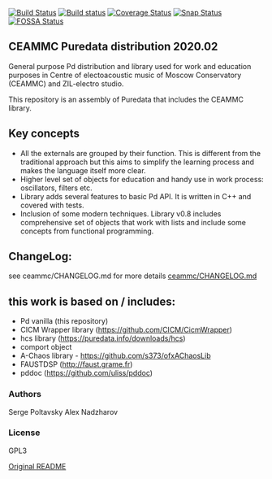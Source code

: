 [![Build Status](https://travis-ci.org/uliss/pure-data.svg?branch=ceammc)](https://travis-ci.org/uliss/pure-data)
[![Build status](https://ci.appveyor.com/api/projects/status/mfc2ahj8ttexapsj?svg=true)](https://ci.appveyor.com/project/uliss/pure-data)
[![Coverage Status](https://coveralls.io/repos/github/uliss/pure-data/badge.svg?branch=ceammc)](https://coveralls.io/github/uliss/pure-data?branch=ceammc)
[![Snap Status](https://build.snapcraft.io/badge/uliss/pure-data.svg)](https://build.snapcraft.io/user/uliss/pure-data)
[![FOSSA Status](https://app.fossa.io/api/projects/git%2Bgithub.com%2Fuliss%2Fpure-data.svg?type=shield)](https://app.fossa.io/projects/git%2Bgithub.com%2Fuliss%2Fpure-data?ref=badge_shield)

CEAMMC Puredata distribution 2020.02
------------------------------------

General purpose Pd distribution and library used for work and education purposes in Centre of electoacoustic music of Moscow Conservatory (CEAMMC) and ZIL-electro studio.

This repository is an assembly of Puredata that includes the CEAMMC library.

Key concepts
------------

   - All the externals are grouped by their function. This is different from the traditional approach but this aims to simplify the learning process and makes the language itself more clear.
   - Higher level set of objects for education and handy use in work process: oscillators, filters etc.
   - Library adds several features to basic Pd API. It is written in C++ and covered with tests.
   - Inclusion of some modern techniques. Library v0.8 includes comprehensive set of objects that work with lists and include some concepts from functional programming.

ChangeLog:
----------

see ceammc/CHANGELOG.md for more details
[ceammc/CHANGELOG.md](ceammc/CHANGELOG.md)


this work is based on / includes:
---------------------------------
   - Pd vanilla (this repository)
   - CICM Wrapper library (https://github.com/CICM/CicmWrapper)
   - hcs library (https://puredata.info/downloads/hcs)
   - comport object
   - A-Chaos library - https://github.com/s373/ofxAChaosLib
   - FAUSTDSP (http://faust.grame.fr)
   - pddoc (https://github.com/uliss/pddoc)


### Authors
Serge Poltavsky
Alex Nadzharov

### License
GPL3

[Original README](README_ORIGINAL.md)
